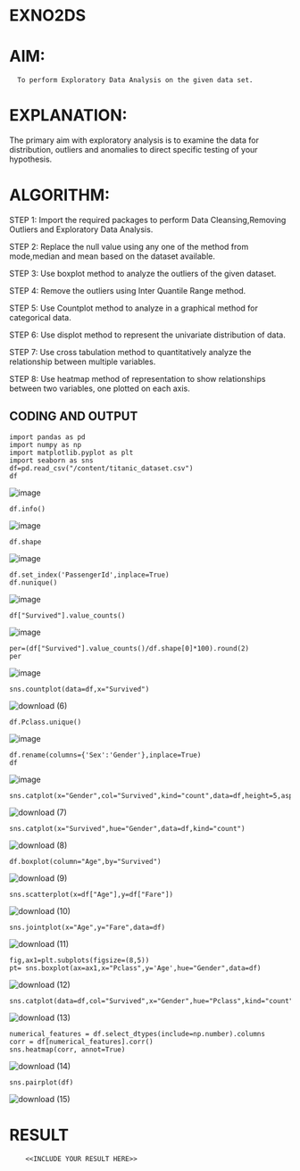 # EXNO2DS
# AIM:
      To perform Exploratory Data Analysis on the given data set.
      
# EXPLANATION:
  The primary aim with exploratory analysis is to examine the data for distribution, outliers and anomalies to direct specific testing of your hypothesis.
  
# ALGORITHM:
STEP 1: Import the required packages to perform Data Cleansing,Removing Outliers and Exploratory Data Analysis.

STEP 2: Replace the null value using any one of the method from mode,median and mean based on the dataset available.

STEP 3: Use boxplot method to analyze the outliers of the given dataset.

STEP 4: Remove the outliers using Inter Quantile Range method.

STEP 5: Use Countplot method to analyze in a graphical method for categorical data.

STEP 6: Use displot method to represent the univariate distribution of data.

STEP 7: Use cross tabulation method to quantitatively analyze the relationship between multiple variables.

STEP 8: Use heatmap method of representation to show relationships between two variables, one plotted on each axis.

## CODING AND OUTPUT
```
import pandas as pd
import numpy as np
import matplotlib.pyplot as plt
import seaborn as sns
df=pd.read_csv("/content/titanic_dataset.csv")
df
```
![image](https://github.com/user-attachments/assets/0e96b31c-37a2-49e0-8147-904075d01ee5)
```
df.info()
```
![image](https://github.com/user-attachments/assets/1d286b3b-c7b4-4a1a-b202-eea6f616fee5)
```
df.shape
```
![image](https://github.com/user-attachments/assets/bc659f03-1b00-422e-b21c-e0193e069843)
```
df.set_index('PassengerId',inplace=True)
df.nunique()
```
![image](https://github.com/user-attachments/assets/f40490b8-03b7-4b86-b340-e61e9da1afed)
```
df["Survived"].value_counts()
```
![image](https://github.com/user-attachments/assets/45ea82dc-52b3-4a80-98a1-71a1fb9d729d)
```
per=(df["Survived"].value_counts()/df.shape[0]*100).round(2)
per
```
![image](https://github.com/user-attachments/assets/59d8113c-3b50-4529-ae37-0f9291ebb222)
```
sns.countplot(data=df,x="Survived")
```
![download (6)](https://github.com/user-attachments/assets/462d1f3b-70ce-48ce-a156-01e56a180669)
```
df.Pclass.unique()
```
![image](https://github.com/user-attachments/assets/f11107db-30ef-40b0-8918-29c22b7f511f)

```
df.rename(columns={'Sex':'Gender'},inplace=True)
df
```
![image](https://github.com/user-attachments/assets/5d4c0ff4-6066-499b-b236-ce6918790417)
```
sns.catplot(x="Gender",col="Survived",kind="count",data=df,height=5,aspect=.7)
```
![download (7)](https://github.com/user-attachments/assets/1329363a-a1cc-4efe-a2f6-4e85d200c32a)
```
sns.catplot(x="Survived",hue="Gender",data=df,kind="count")
```
![download (8)](https://github.com/user-attachments/assets/eac55dca-e262-40d5-964a-eee1afc7fd5f)
```
df.boxplot(column="Age",by="Survived")
```
![download (9)](https://github.com/user-attachments/assets/bd167857-f9af-47cc-93e5-d03198cf637f)
```
sns.scatterplot(x=df["Age"],y=df["Fare"])
```
![download (10)](https://github.com/user-attachments/assets/d34bc440-df63-4920-a722-61a4b37b3798)
```
sns.jointplot(x="Age",y="Fare",data=df)
```
![download (11)](https://github.com/user-attachments/assets/3e72a4b5-2acc-4676-9713-1035083a5d5a)
```
fig,ax1=plt.subplots(figsize=(8,5))
pt= sns.boxplot(ax=ax1,x="Pclass",y='Age',hue="Gender",data=df) 
```
![download (12)](https://github.com/user-attachments/assets/beac053d-e0e6-43b0-82c2-977b78c0afdb)
```
sns.catplot(data=df,col="Survived",x="Gender",hue="Pclass",kind="count")
```
![download (13)](https://github.com/user-attachments/assets/8d987587-015d-47bb-899c-3ad2bb7dea21)
```
numerical_features = df.select_dtypes(include=np.number).columns
corr = df[numerical_features].corr()
sns.heatmap(corr, annot=True)
```
![download (14)](https://github.com/user-attachments/assets/3e93da8c-27b6-4558-8229-b4d43e597b55)
```
sns.pairplot(df)
```
![download (15)](https://github.com/user-attachments/assets/e3ca76dd-723b-4121-b535-704079f19f4b)

# RESULT
        <<INCLUDE YOUR RESULT HERE>>
